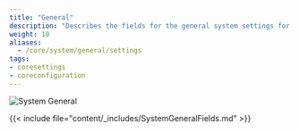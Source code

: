 ```yaml
---
title: "General"
description: "Describes the fields for the general system settings for TrueNAS CORE."
weight: 10
aliases:
  - /core/system/general/settings
tags:
- coresettings
- coreconfiguration
---
```




![System General](/images/CORE/System/SystemGeneral.png "System General")

{{< include file="content/_includes/SystemGeneralFields.md" >}}

